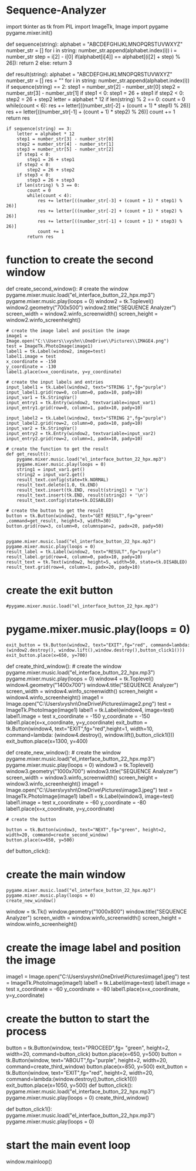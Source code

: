 # Sequence-Analyzer
import tkinter as tk
from PIL import ImageTk, Image
import pygame
pygame.mixer.init()

def sequence(string):
    alphabet = "ABCDEFGHIJKLMNOPQRSTUVWXYZ"
    number_str = []
    for i in string:
        number_str.append(alphabet.index(i))
    i = number_str
    step = i[2] - i[0]
    if(alphabet[i[4]] == alphabet[(i[2] + step) % 26]):
        return 2
    else:
        return 3


def result(string):
    alphabet = "ABCDEFGHIJKLMNOPQRSTUVWXYZ"
    number_str = []
    res = ""
    for i in string:
        number_str.append(alphabet.index(i))
    if sequence(string) == 2:
        step1 = number_str[2] - number_str[0]
        step2 = number_str[3] - number_str[1]
        if step1 < 0:
            step1 = 26 + step1
        if step2 < 0:
            step2 = 26 + step2
        letter = alphabet * 12
        if len(string) % 2 == 0:
            count = 0
            while(count < 6):
                res += letter[((number_str[-2] + (count + 1) * step1) % 26)]
                res += letter[((number_str[-1] + (count + 1) * step2) % 26)]
                count += 1
            return res
    
    if sequence(string) == 3:
        letter = alphabet * 12
        step1 = number_str[3] - number_str[0]
        step2 = number_str[4] - number_str[1]
        step3 = number_str[5] - number_str[2]
        if step1 < 0:
            step1 = 26 + step1
        if step2 < 0:
            step2 = 26 + step2
        if step3 < 0:
            step3 = 26 + step3
        if len(string) % 3 == 0:
            count = 0
            while(count < 4):
                res += letter[((number_str[-3] + (count + 1) * step1) % 26)]
                res += letter[((number_str[-2] + (count + 1) * step2) % 26)]
                res += letter[((number_str[-1] + (count + 1) * step3) % 26)]
                count += 1
            return res
        
# function to create the second window
def create_second_window():
    # create the window
    pygame.mixer.music.load("el_interface_button_22_hpx.mp3")
    pygame.mixer.music.play(loops = 0)
    window2 = tk.Toplevel()
    window2.geometry("700x500")
    window2.title("SEQUENCE Analyzer")
    screen_width = window2.winfo_screenwidth()
    screen_height = window2.winfo_screenheight()
    
    # create the image label and position the image
    image1 = Image.open("C:\\Users\\vyshn\\OneDrive\\Pictures\\IMAGE4.png")
    test = ImageTk.PhotoImage(image1)
    label1 = tk.Label(window2, image=test)
    label1.image = test
    x_coordinate = -150
    y_coordinate = -130
    label1.place(x=x_coordinate, y=y_coordinate)
    
    # create the input labels and entries
    input_label1 = tk.Label(window2, text="STRING 1",fg="purple")
    input_label1.grid(row=0, column=0, padx=10, pady=10)
    input_var1 = tk.StringVar()
    input_entry1 = tk.Entry(window2, textvariable=input_var1)
    input_entry1.grid(row=0, column=1, padx=10, pady=10)

    input_label2 = tk.Label(window2, text="STRING 2",fg="purple")
    input_label2.grid(row=2, column=0, padx=10, pady=10)
    input_var2 = tk.StringVar()
    input_entry2 = tk.Entry(window2, textvariable=input_var2)
    input_entry2.grid(row=2, column=1, padx=10, pady=10)

    # create the function to get the result
    def get_result():
        pygame.mixer.music.load("el_interface_button_22_hpx.mp3")
        pygame.mixer.music.play(loops = 0)
        string1 = input_var1.get()
        string2 = input_var2.get()
        result_text.config(state=tk.NORMAL)
        result_text.delete(1.0, tk.END)
        result_text.insert(tk.END, result(string1) + '\n')
        result_text.insert(tk.END, result(string2) + '\n')
        result_text.config(state=tk.DISABLED)

    # create the button to get the result
    button = tk.Button(window2, text="GET RESULT",fg="green" ,command=get_result, height=3, width=30)
    button.grid(row=3, column=0, columnspan=2, padx=20, pady=50)

    
    pygame.mixer.music.load("el_interface_button_22_hpx.mp3")
    pygame.mixer.music.play(loops = 0)
    result_label = tk.Label(window2, text="RESULT",fg="purple")
    result_label.grid(row=4, column=0, padx=10, pady=10)
    result_text = tk.Text(window2, height=5, width=50, state=tk.DISABLED)
    result_text.grid(row=4, column=1, padx=20, pady=10)       
# create the exit button
    #pygame.mixer.music.load("el_interface_button_22_hpx.mp3")
   # pygame.mixer.music.play(loops = 0)
    exit_button = tk.Button(window2, text="EXIT",fg="red", command=lambda: (window2.destroy(), window.lift(),window.destroy(),button_click1()))
    exit_button.place(x=650, y=700)

def create_third_window():
    # create the window
    pygame.mixer.music.load("el_interface_button_22_hpx.mp3")
    pygame.mixer.music.play(loops = 0)
    window4 = tk.Toplevel() 
    window4.geometry("1400x700")
    window4.title("SEQUENCE Analyzer")
    screen_width = window4.winfo_screenwidth()
    screen_height = window4.winfo_screenheight()
    image1 = Image.open("C:\\Users\\vyshn\\OneDrive\\Pictures\\image2.png")
    test = ImageTk.PhotoImage(image1)
    label1 = tk.Label(window4, image=test)
    label1.image = test
    x_coordinate = -150
    y_coordinate = -150
    label1.place(x=x_coordinate, y=y_coordinate)
    exit_button = tk.Button(window4, text="EXIT",fg="red",height=1, width=10, command=lambda: (window4.destroy(), window.lift(),button_click1()))
    exit_button.place(x=1300, y=400)    
        
def create_new_window():
    # create the window
    pygame.mixer.music.load("el_interface_button_22_hpx.mp3")
    pygame.mixer.music.play(loops = 0)
    window3 = tk.Toplevel() 
    window3.geometry("1000x700")
    window3.title("SEQUENCE Analyzer")
    screen_width = window3.winfo_screenwidth()
    screen_height = window3.winfo_screenheight()
    image1 = Image.open("C:\\Users\\vyshn\\OneDrive\\Pictures\\image3.jpeg")
    test = ImageTk.PhotoImage(image1)
    label1 = tk.Label(window3, image=test)
    label1.image = test
    x_coordinate = -60
    y_coordinate = -80
    label1.place(x=x_coordinate, y=y_coordinate)
    
    # create the button

    button = tk.Button(window3, text="NEXT",fg="green", height=2, width=20, command=create_second_window)
    button.place(x=650, y=500)

def button_click():
# create the main window
    pygame.mixer.music.load("el_interface_button_22_hpx.mp3")
    pygame.mixer.music.play(loops = 0)
    create_new_window()

window = tk.Tk()
window.geometry("1000x800")
window.title("SEQUENCE Analyzer")
screen_width = window.winfo_screenwidth()
screen_height = window.winfo_screenheight()
# create the image label and position the image
image1 = Image.open("C:\\Users\\vyshn\\OneDrive\\Pictures\\image1.jpeg")
test = ImageTk.PhotoImage(image1)
label1 = tk.Label(image=test)
label1.image = test
x_coordinate = -60
y_coordinate = -80
label1.place(x=x_coordinate, y=y_coordinate)

# create the button to start the process

button = tk.Button(window, text="PROCEED",fg= "green", height=2, width=20, command=button_click)
button.place(x=650, y=500)
button = tk.Button(window, text="ABOUT",fg="purple", height=2, width=20, command=create_third_window)
button.place(x=850, y=500)
exit_button = tk.Button(window, text="EXIT",fg="red", height=2, width=20, command=lambda:(window.destroy(),button_click1()))
exit_button.place(x=1050, y=500)
def button_click():
    pygame.mixer.music.load("el_interface_button_22_hpx.mp3")
    pygame.mixer.music.play(loops = 0)
    create_third_window() 
    
def button_click1():
    pygame.mixer.music.load("el_interface_button_22_hpx.mp3")
    pygame.mixer.music.play(loops = 0)
# start the main event loop
window.mainloop()
